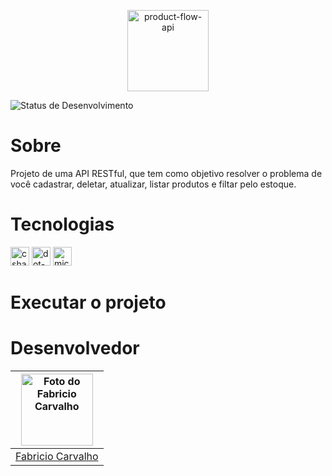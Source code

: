 <div>
    <p align="center">
      <img src="https://img.shields.io/badge/ProductFlow-API-purple" height="130" alt="product-flow-api">
    </p>
</div>

![Status de Desenvolvimento](https://img.shields.io/badge/Status-Concluido-green)

# Sobre
<p>Projeto de uma API RESTful, que tem como objetivo resolver o problema de você cadastrar, deletar, atualizar, listar produtos e filtar pelo estoque.</p>

# Tecnologias

<div>
  <img src="https://cdn.jsdelivr.net/gh/devicons/devicon/icons/csharp/csharp-original.svg" height="30" alt="csharp logo"  />
  <img src="https://skillicons.dev/icons?i=dotnet" height="30" alt="dot-net logo"  />
<img src="https://cdn.jsdelivr.net/gh/devicons/devicon/icons/microsoftsqlserver/microsoftsqlserver-plain.svg" height="30" alt="microsoftsqlserver logo"  />
</div>

# Executar o projeto


# Desenvolvedor

<a href="https://www.linkedin.com/in/inacio-fabricio-carvalho/"><img src="https://media.licdn.com/dms/image/v2/D4D03AQE8bq-qVWrQtg/profile-displayphoto-shrink_800_800/profile-displayphoto-shrink_800_800/0/1704545822952?e=1739404800&v=beta&t=XE95hR5WyuvzNqPoWPYRUiNINoL6EDKl_JqqVtTPX5Y" alt="Foto do Fabricio Carvalho" width="115"/></a> |
|:-:
<a href="https://www.linkedin.com/in/inacio-fabricio-carvalho/">Fabricio Carvalho</a> |